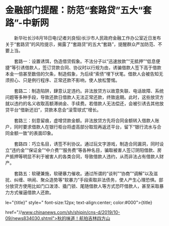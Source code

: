 # 金融部门提醒：防范“套路贷”五大“套路”-中新网

　　新华社长沙8月18日电(记者刘良恒)长沙市人民政府金融工作办公室近日发布关于“套路贷”的风险提示，揭露了“套路贷”的五大“套路”，提醒群众严加防范、不要上当。

　　套路一：设置诱饵，伪造借贷假象。不法分子以“迅速放款”“无抵押”“低息便捷”等引诱借款人，签订贷款合同、协议时以行规为由，诱骗借款人签下高于借款本金一倍甚至数倍的欠条，制造假象，为后续“索债”埋下伏笔。借款人会被告知无须担心、只是例行程序、正常还款不影响，使人放松警惕。

　　套路二：制造陷阱，肆意认定违约。非法放贷方以故意失联、电话故障、系统问题等多种手段，导致还款日借款人无法正常还款，终致逾期。此时，这些放贷方就以违约的名义收取高额滞纳金、手续费。若借款人无法偿还，会被引诱去其他放贷平台“借新还旧”，贷款本息会“滚雪球式”增长。

　　套路三：刻意留痕，虚增贷款金额。非法放贷方先将合同金额转入借款人账户，同时要求借款人在银行柜台将虚高部分取现再返还平台，留下“银行流水与合同金额一致”的表面印象。

　　套路四：巧立名目，诱签不利协议。通过玩文字游戏，制造合同漏洞，同时设立“违约金”“保证金”“中介费”“服务费”等各种名目，骗取被害人签订阴阳借款、房产抵押等明显不利于被害人的各类合同，导致借款人违约，从而非法占有借款人财产。

　　套路五：软硬兼施，软硬暴力催收。通过所谓的“谈判”“协商”“调解”以及滋扰、纠缠、哄闹、聚众造势等“软暴力”手段索取非法债务，使人产生心理恐惧。部分放贷方使用比如门口泼漆、撬门锁、尾随借款人等方式恐吓借款人，甚至采取暴力方式催逼借款人还款。

le="{title}" style=" font-size:12px; text-align:center; color:#000">{title}

href="//www.chinanews.com/sh/shipin/cns-d/2019/10-09/news834030.shtml">秋的味道！航拍吉林四方山

